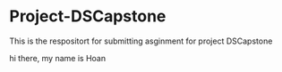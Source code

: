 # Project-DSCapstone
This is the respositort for submitting asginment for project DSCapstone

hi there, my name is Hoan 
